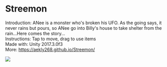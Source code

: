 # Streemon
Introduction: ANee is a monster who's broken his UFO. As the going says,  it never rains but pours, so ANee go into Billy's house to take shelter from the rain...Here comes the story...  
Instructions: Tap to move, drag to use items  
Made with: Unity 2017.3.0f3  
More: https://aekly268.github.io/Streemon/  

[<img src="https://img.youtube.com/vi/_6sCflUgzf8/hqdefault.jpg">](https://youtu.be/_6sCflUgzf8)
